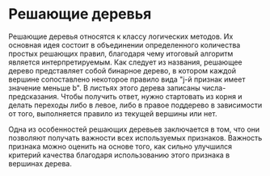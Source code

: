 # Решающие деревья

Решающие деревья относятся к классу логических методов. Их основная идея состоит в объединении определенного количества простых решающих правил, благодаря чему итоговый алгоритм является интерпретируемым. Как следует из названия, решающее дерево представляет собой бинарное дерево, в котором каждой вершине сопоставлено некоторое правило вида "j-й признак имеет значение меньше b". В листьях этого дерева записаны числа-предсказания. Чтобы получить ответ, нужно стартовать из корня и делать переходы либо в левое, либо в правое поддерево в зависимости от того, выполняется правило из текущей вершины или нет.

Одна из особенностей решающих деревьев заключается в том, что они позволяют получать важности всех используемых признаков. Важность признака можно оценить на основе того, как сильно улучшился критерий качества благодаря использованию этого признака в вершинах дерева.
